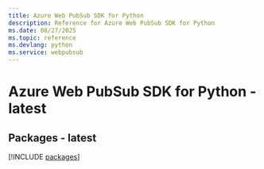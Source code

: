 ```yaml
---
title: Azure Web PubSub SDK for Python
description: Reference for Azure Web PubSub SDK for Python
ms.date: 08/27/2025
ms.topic: reference
ms.devlang: python
ms.service: webpubsub
---
```

# Azure Web PubSub SDK for Python - latest
## Packages - latest
[!INCLUDE [packages](web-pubsub-index.md)]